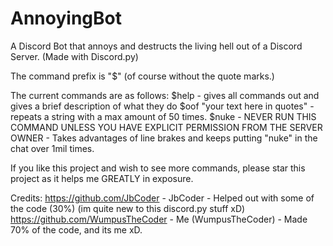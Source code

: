 # AnnoyingBot
A Discord Bot that annoys and destructs the living hell out of a Discord Server. (Made with Discord.py)

The command prefix is "$" (of course without the quote marks.)

The current commands are as follows:
  $help - gives all commands out and gives a brief description of what they do
  $oof "your text here in quotes" <number of times you want that message to send> - repeats a string with a max amount of 50 times.
  $nuke - NEVER RUN THIS COMMAND UNLESS YOU HAVE EXPLICIT PERMISSION FROM THE SERVER OWNER - Takes advantages of line brakes and keeps putting "nuke" in the chat over 1mil times.
  
  
If you like this project and wish to see more commands, please star this project as it helps me GREATLY in exposure.


Credits:
https://github.com/JbCoder - JbCoder - Helped out with some of the code (30%) (im quite new to this discord.py stuff xD)
https://github.com/WumpusTheCoder - Me (WumpusTheCoder) - Made 70% of the code, and its me xD.
